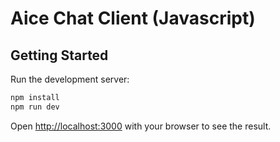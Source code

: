 # Aice Chat Client (Javascript)

## Getting Started

Run the development server:

```bash
npm install
npm run dev
```

Open [http://localhost:3000](http://localhost:3000) with your browser to see the result.
